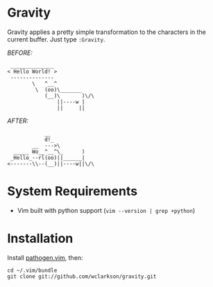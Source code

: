 Gravity
=======
Gravity applies a pretty simple transformation to the characters in the
	current buffer. Just type `:Gravity`.

_BEFORE:_

	 ______________ 
	< Hello World! >
	 -------------- 
	        \   ^__^
	         \  (oo)\_______
	            (__)\       )\/\
	                ||----w |
	                ||     ||

_AFTER:_

	            __              
	            d!_             
	        __  --->\           
	  _____ Wo__^__^\_      )   
	 _Hello_--rl(oo)||______|   
	<-------\\--(__)||----w||\/\

System Requirements
===================
- Vim built with python support (`vim --version | grep +python`)

Installation
============
Install [pathogen.vim](https://github.com/tpope/vim-pathogen), then:

    cd ~/.vim/bundle
    git clone git://github.com/wclarkson/gravity.git
